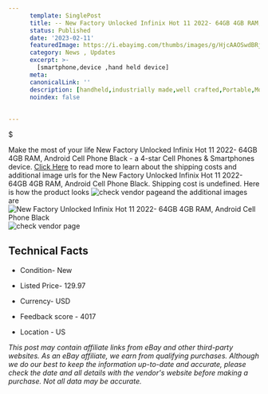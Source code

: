 ```yaml
---
      template: SinglePost
      title: -- New Factory Unlocked Infinix Hot 11 2022- 64GB 4GB RAM, Android Cell Phone Black
      status: Published
      date: '2023-02-11'
      featuredImage: https://i.ebayimg.com/thumbs/images/g/HjcAAOSwdBRjENme/s-l225.jpg
      category: News , Updates
      excerpt: >-
        [smartphone,device ,hand held device]
      meta:
      canonicalLink: ''
      description: [handheld,industrially made,well crafted,Portable,Mobile,Compact,Convenient,Lightweight,Maneuverable,Man-portable,Miniature,Carriable,Hand-held,Light,Holdable,Transportable,Mobile device,Pocket-sized,On-the-go,Wireless,Cordless,Compact size,Convenient size, smartphone,device ,hand held device]
      noindex: false
      
        
---
```

$

Make the most of your life New Factory Unlocked Infinix Hot 11 2022- 64GB 4GB RAM, Android Cell Phone Black - a 4-star Cell Phones & Smartphones device. [Click Here](https://www.ebay.com/itm/325527439230?hash=item4bcaf2877e%3Ag%3AHjcAAOSwdBRjENme&mkevt=1&mkcid=1&mkrid=711-53200-19255-0&campid=%253CePNCampaignId%253E&customid=%253CreferenceId%253E&toolid=10049) to read more to learn about the shipping costs and additional image urls for the New Factory Unlocked Infinix Hot 11 2022- 64GB 4GB RAM, Android Cell Phone Black. Shipping cost is undefined. Here is how the product looks ![check vendor page](https://i.ebayimg.com/thumbs/images/g/HjcAAOSwdBRjENme/s-l225.jpg)and the additional images are![New Factory Unlocked Infinix Hot 11 2022- 64GB 4GB RAM, Android Cell Phone Black](https://i.ebayimg.com/images/g/HjcAAOSwdBRjENme/s-l1600.jpg)![check vendor page](https://origin-galleryplus.ebayimg.com/ws/web/325527439230_2_0_1/225x225.jpg,https://origin-galleryplus.ebayimg.com/ws/web/325527439230_3_0_1/225x225.jpg,https://origin-galleryplus.ebayimg.com/ws/web/325527439230_4_0_1/225x225.jpg,https://origin-galleryplus.ebayimg.com/ws/web/325527439230_5_0_1/225x225.jpg,https://origin-galleryplus.ebayimg.com/ws/web/325527439230_6_0_1/225x225.jpg,https://origin-galleryplus.ebayimg.com/ws/web/325527439230_7_0_1/225x225.jpg,https://origin-galleryplus.ebayimg.com/ws/web/325527439230_8_0_1/225x225.jpg,https://origin-galleryplus.ebayimg.com/ws/web/325527439230_9_0_1/225x225.jpg)



 ## Technical Facts 



     
      

 - Condition- New 


      

 - Listed Price- 129.97 


      

 - Currency- USD 


      

 - Feedback score - 4017 


      

 - Location - US 


      
      

 *_This post may contain affiliate links from eBay and other third-party websites. As an eBay affiliate, we earn from qualifying purchases. Although we do our best to keep the information up-to-date and accurate, please check the date and all details with the vendor's website before making a purchase. Not all data may be accurate._*






